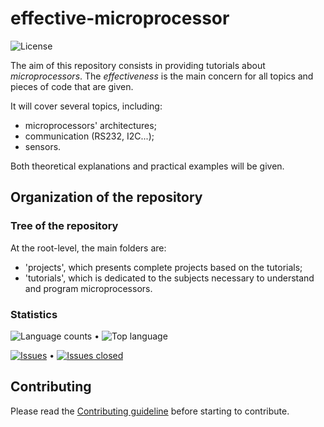 
effective-microprocessor
========================


![License](https://img.shields.io/github/license/Arkh42/effective-microprocessor)


The aim of this repository consists in providing tutorials about _microprocessors_.
The _effectiveness_ is the main concern for all topics and pieces of code that are given.

It will cover several topics, including:
- microprocessors' architectures;
- communication (RS232, I2C...);
- sensors.

Both theoretical explanations and practical examples will be given.



Organization of the repository
------------------------------


### Tree of the repository

At the root-level, the main folders are:
- 'projects', which presents complete projects based on the tutorials;
- 'tutorials', which is dedicated to the subjects necessary to understand and program microprocessors.



### Statistics

![Language counts](https://img.shields.io/github/languages/count/Arkh42/effective-microprocessor)
&bull;
![Top language](https://img.shields.io/github/languages/top/Arkh42/effective-microprocessor)

[![Issues](https://img.shields.io/github/issues-raw/Arkh42/effective-microprocessor)](https://github.com/Arkh42/effective-microprocessor/issues?q=is%3Aopen+is%3Aissue)
&bull;
[![Issues closed](https://img.shields.io/github/issues-closed-raw/Arkh42/effective-microprocessor)](https://github.com/Arkh42/effective-microprocessor/issues?q=is%3Aissue+is%3Aclosed)



Contributing
------------

Please read the [Contributing guideline](./CONTRIBUTING.md) before starting to contribute.
